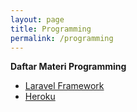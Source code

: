 ```yaml
---
layout: page
title: Programming
permalink: /programming
---
```


<p><b>Daftar Materi Programming</b></p>
<ul>
  <li><a href="https://moeclay.github.io/laravel">Laravel Framework</a></li>
  <li><a href="https://moeclay.github.io/heroku">Heroku</a></li>
</ul>
